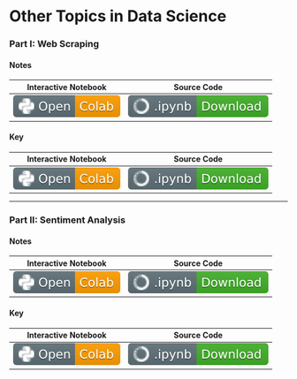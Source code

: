 # Other Topics in Data Science

### Part I: Web Scraping

#### Notes
| Interactive Notebook | Source Code  | 
| :-----------: | :------------: | 
| [![Link](../../tools/buttons/open-colab.svg)](https://colab.research.google.com/github/ishaandey/node/blob/master/week-9/workshop/web-scraping_notes.ipynb) | [![Link](../../tools/buttons/download-ipynb.svg)](https://files.node.ishaandey.com/week-9/workshop/web-scraping_notes.ipynb) |

#### Key
| Interactive Notebook | Source Code  | 
| :-----------: | :------------: | 
| [![Link](../../tools/buttons/open-colab.svg)](https://colab.research.google.com/github/ishaandey/node/blob/master/week-9/workshop/web-scraping_key.ipynb) | [![Link](../../tools/buttons/download-ipynb.svg)](https://files.node.ishaandey.com/week-9/workshop/web-scraping_key.ipynb) |

-----

### Part II: Sentiment Analysis

#### Notes
| Interactive Notebook | Source Code  | 
| :-----------: | :------------: | 
| [![Link](../../tools/buttons/open-colab.svg)](https://colab.research.google.com/github/ishaandey/node/blob/master/week-9/workshop/sentiment-analysis_notes.ipynb) | [![Link](../../tools/buttons/download-ipynb.svg)](https://files.node.ishaandey.com/week-9/workshop/sentiment-analysis_notes.ipynb) |

#### Key
| Interactive Notebook | Source Code  | 
| :-----------: | :------------: | 
| [![Link](../../tools/buttons/open-colab.svg)](https://colab.research.google.com/github/ishaandey/node/blob/master/week-9/workshop/sentiment-analysis_key.ipynb) | [![Link](../../tools/buttons/download-ipynb.svg)](https://files.node.ishaandey.com/week-9/workshop/sentiment-analysis_key.ipynb) |

